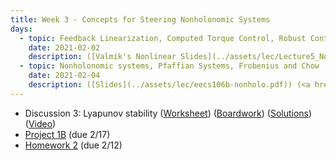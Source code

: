 ```yaml
---
title: Week 3 - Concepts for Steering Nonholonomic Systems
days:
  - topic: Feedback Linearization, Computed Torque Control, Robust Control
    date: 2021-02-02
    description: ([Valmik's Nonlinear Slides](../assets/lec/Lecture5_NonlinearControl.pdf)) ([UPenn Nonlinear Slides](../assets/lec/09_nonlinear_control.pdf)) ([MLS Manipulator Control Slides](../assets/lec/Rev-Manipulator-Control-July-2012.pdf)) (<a href="https://youtu.be/v1UBNF-sNPM">Video</a>) ([Scribe Notes](../assets/scribe/scribe_lec5.pdf)) <br /> Reading - MLS Chapter 5
  - topic: Nonholonomic systems, Pfaffian Systems, Frobenius and Chow
    date: 2021-02-04
    description: ([Slides](../assets/lec/eecs106b-nonholo.pdf)) (<a href="https://youtu.be/MMKO7Xw_R1c">Video</a>) (Scribe Notes) <br /> Reading - MLS Chapter 7
---
```


- Discussion 3: Lyapunov stability ([Worksheet](../assets/discussions/106B_Dis_3_Worksheet_Sp21.pdf)) ([Boardwork](../assets/discussions/106B_D3_Boardwork.pdf)) ([Solutions](../assets/discussions/106B_Dis_3_Solutions.pdf)) (<a href="https://youtu.be/R8YdbDE58IM">Video</a>)
- [Project 1B](../assets/projects/EECS_106B_Proj_1B.pdf) (due 2/17)
- [Homework 2](../assets/hw/hw2.zip) (due 2/12)
